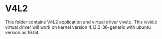 # V4L2
This folder contains V4L2 application and virtual driver vivd.c. This vivid.c virtual driver will work on kernel version 4.13.0-36-generic 
with ubuntu version as 16.04

